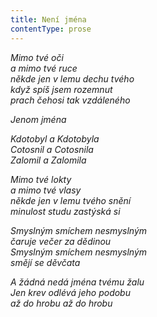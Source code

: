 ```yaml
---
title: Není jména
contentType: prose
---
```


_Mimo tvé oči  
a mimo tvé ruce  
někde jen v lemu dechu tvého  
když spíš jsem rozemnut  
prach čehosi tak vzdáleného_

  

_Jenom jména_

  

_Kdotobyl a Kdotobyla  
Cotosnil a Cotosnila  
Zalomil a Zalomila_

  

_Mimo tvé lokty  
a mimo tvé vlasy  
někde jen v lemu tvého snění  
minulost studu zastýská si_

  

_Smyslným smíchem nesmyslným  
čaruje večer za dědinou  
Smyslným smíchem nesmyslným  
smějí se děvčata_

  

_A žádná nedá jména tvému žalu  
Jen krev odlévá jeho podobu  
až do hrobu až do hrobu_
